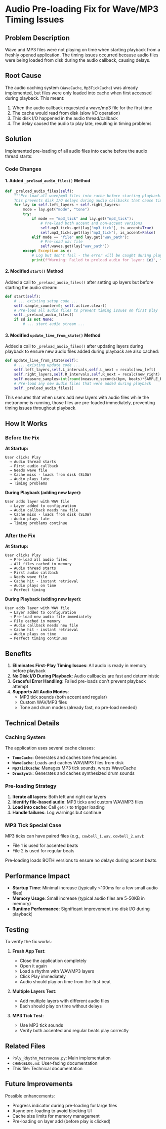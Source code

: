 # Audio Pre-loading Fix for Wave/MP3 Timing Issues

## Problem Description

Wave and MP3 files were not playing on time when starting playback from a freshly opened application. The timing issues occurred because audio files were being loaded from disk during the audio callback, causing delays.

## Root Cause

The audio caching system (`WaveCache`, `Mp3TickCache`) was already implemented, but files were only loaded into cache when first accessed during playback. This meant:

1. When the audio callback requested a wave/mp3 file for the first time
2. The cache would read from disk (slow I/O operation)
3. This disk I/O happened in the audio thread/callback
4. The delay caused the audio to play late, resulting in timing problems

## Solution

Implemented pre-loading of all audio files into cache before the audio thread starts:

### Code Changes

#### 1. Added `_preload_audio_files()` Method

```python
def _preload_audio_files(self):
    """Pre-load all wave/mp3 files into cache before starting playback.
    This prevents disk I/O delays during audio callbacks that cause timing issues."""
    for lay in self.left_layers + self.right_layers:
        mode = lay.get("mode", "tone")
        try:
            if mode == "mp3_tick" and lay.get("mp3_tick"):
                # Pre-load both accent and non-accent versions
                self.mp3_ticks.get(lay["mp3_tick"], is_accent=True)
                self.mp3_ticks.get(lay["mp3_tick"], is_accent=False)
            elif mode == "file" and lay.get("wav_path"):
                # Pre-load wav file
                self.waves.get(lay["wav_path"])
        except Exception as e:
            # Log but don't fail - the error will be caught during playback
            print(f"Warning: Failed to preload audio for layer: {e}", file=sys.stderr)
```

#### 2. Modified `start()` Method

Added a call to `_preload_audio_files()` after setting up layers but before starting the audio stream:

```python
def start(self):
    # ... existing setup code ...
    self.sample_counter=0; self.active.clear()
    # Pre-load all audio files to prevent timing issues on first play
    self._preload_audio_files()
    if sd is not None:
        # ... start audio stream ...
```

#### 3. Modified `update_live_from_state()` Method

Added a call to `_preload_audio_files()` after updating layers during playback to ensure new audio files added during playback are also cached:

```python
def update_live_from_state(self):
    # ... existing update code ...
    self.left_layers,self.L_intervals,self.L_next = recalc(new_left)
    self.right_layers,self.R_intervals,self.R_next = recalc(new_right)
    self.measure_samples=int(round(measure_seconds(bpm, beats)*SAMPLE_RATE)) if meas_len>0 else 0
    # Pre-load any new audio files that were added during playback
    self._preload_audio_files()
```

This ensures that when users add new layers with audio files while the metronome is running, those files are pre-loaded immediately, preventing timing issues throughout playback.

## How It Works

### Before the Fix

**At Startup:**
```
User clicks Play
  → Audio thread starts
  → First audio callback
  → Needs wave file
  → Cache miss - loads from disk (SLOW)
  → Audio plays late
  → Timing problems
```

**During Playback (adding new layer):**
```
User adds layer with WAV file
  → Layer added to configuration
  → Audio callback needs new file
  → Cache miss - loads from disk (SLOW)
  → Audio plays late
  → Timing problems continue
```

### After the Fix

**At Startup:**
```
User clicks Play
  → Pre-load all audio files
  → All files cached in memory
  → Audio thread starts
  → First audio callback
  → Needs wave file
  → Cache hit - instant retrieval
  → Audio plays on time
  → Perfect timing
```

**During Playback (adding new layer):**
```
User adds layer with WAV file
  → Layer added to configuration
  → Pre-load new audio file immediately
  → File cached in memory
  → Audio callback needs new file
  → Cache hit - instant retrieval
  → Audio plays on time
  → Perfect timing continues
```

## Benefits

1. **Eliminates First-Play Timing Issues**: All audio is ready in memory before playback
2. **No Disk I/O During Playback**: Audio callbacks are fast and deterministic
3. **Graceful Error Handling**: Failed pre-loads don't prevent playback attempt
4. **Supports All Audio Modes**:
   - MP3 tick sounds (both accent and regular)
   - Custom WAV/MP3 files
   - Tone and drum modes (already fast, no pre-load needed)

## Technical Details

### Caching System

The application uses several cache classes:

- **`ToneCache`**: Generates and caches tone frequencies
- **`WaveCache`**: Loads and caches WAV/MP3 files from disk
- **`Mp3TickCache`**: Manages MP3 tick sounds, wraps WaveCache
- **`DrumSynth`**: Generates and caches synthesized drum sounds

### Pre-loading Strategy

1. **Iterate all layers**: Both left and right ear layers
2. **Identify file-based audio**: MP3 ticks and custom WAV/MP3 files
3. **Load into cache**: Call `get()` to trigger loading
4. **Handle failures**: Log warnings but continue

### MP3 Tick Special Case

MP3 ticks can have paired files (e.g., `cowbell_1.wav`, `cowbell_2.wav`):
- File 1 is used for accented beats
- File 2 is used for regular beats

Pre-loading loads BOTH versions to ensure no delays during accent beats.

## Performance Impact

- **Startup Time**: Minimal increase (typically <100ms for a few small audio files)
- **Memory Usage**: Small increase (typical audio files are 5-50KB in memory)
- **Runtime Performance**: Significant improvement (no disk I/O during playback)

## Testing

To verify the fix works:

1. **Fresh App Test**:
   - Close the application completely
   - Open it again
   - Load a rhythm with WAV/MP3 layers
   - Click Play immediately
   - Audio should play on time from the first beat

2. **Multiple Layers Test**:
   - Add multiple layers with different audio files
   - Each should play on time without delays

3. **MP3 Tick Test**:
   - Use MP3 tick sounds
   - Verify both accented and regular beats play correctly

## Related Files

- `Poly_Rhythm_Metronome.py`: Main implementation
- `CHANGELOG.md`: User-facing documentation
- This file: Technical documentation

## Future Improvements

Possible enhancements:
- Progress indicator during pre-loading for large files
- Async pre-loading to avoid blocking UI
- Cache size limits for memory management
- Pre-loading on layer add (before play is clicked)
